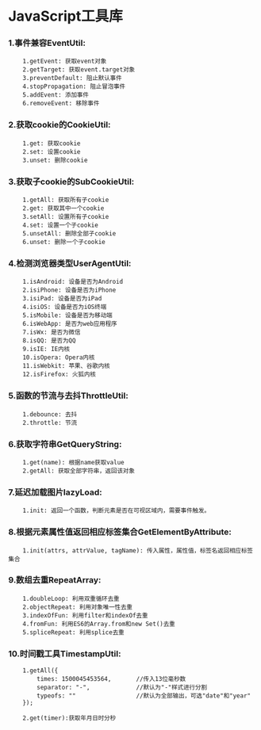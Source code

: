 JavaScript工具库
===========================================


### 1.事件兼容EventUtil:

		1.getEvent: 获取event对象
		2.getTarget: 获取event.target对象
		3.preventDefault: 阻止默认事件
		4.stopPropagation: 阻止冒泡事件
		5.addEvent: 添加事件
		6.removeEvent: 移除事件
	
### 2.获取cookie的CookieUtil:
		1.get: 获取cookie
		2.set: 设置cookie
		3.unset: 删除cookie
		
### 3.获取子cookie的SubCookieUtil:
		1.getAll: 获取所有子cookie
		2.get: 获取其中一个cookie
		3.setAll: 设置所有子cookie
		4.set: 设置一个子cookie
		5.unsetAll: 删除全部子cookie
		6.unset: 删除一个子cookie
		
### 4.检测浏览器类型UserAgentUtil:
		1.isAndroid: 设备是否为Android
		2.isiPhone: 设备是否为iPhone
		3.isiPad: 设备是否为iPad
		4.isiOS: 设备是否为iOS终端
		5.isMobile: 设备是否为移动端
		6.isWebApp: 是否为web应用程序
		7.isWx: 是否为微信
		8.isQQ: 是否为QQ
		9.isIE: IE内核
		10.isOpera: Opera内核
		11.isWebkit: 苹果、谷歌内核
		12.isFirefox: 火狐内核

### 5.函数的节流与去抖ThrottleUtil:
        1.debounce: 去抖
        2.throttle: 节流

### 6.获取字符串GetQueryString:
        1.get(name): 根据name获取value
        2.getAll: 获取全部字符串，返回该对象

### 7.延迟加载图片lazyLoad:
        1.init: 返回一个函数，判断元素是否在可视区域内，需要事件触发。

### 8.根据元素属性值返回相应标签集合GetElementByAttribute:
        1.init(attrs, attrValue, tagName): 传入属性，属性值，标签名返回相应标签集合

### 9.数组去重RepeatArray:
        1.doubleLoop: 利用双重循环去重
        2.objectRepeat: 利用对象唯一性去重
        3.indexOfFun: 利用filter和indexOf去重
        4.fromFun: 利用ES6的Array.from和new Set()去重
        5.spliceRepeat: 利用splice去重

### 10.时间戳工具TimestampUtil:
        1.getAll({
            times: 1500045453564,       //传入13位毫秒数
            separator: "-",             //默认为"-"样式进行分割
            typeofs: ""                 //默认为全部输出，可选"date"和"year"
        });

        2.get(timer):获取年月日时分秒